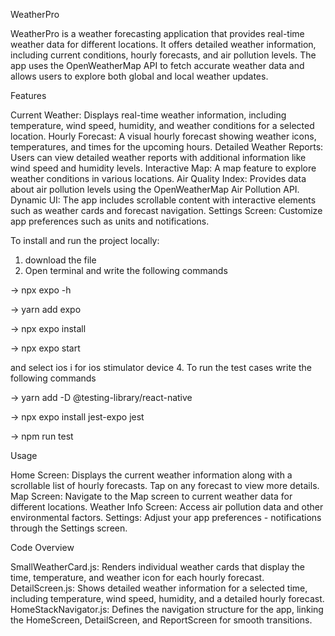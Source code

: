 WeatherPro

WeatherPro is a weather forecasting application that provides real-time weather data for different locations. It offers detailed weather information, including current conditions, hourly forecasts, and air pollution levels. The app uses the OpenWeatherMap API to fetch accurate weather data and allows users to explore both global and local weather updates.

Features

Current Weather: Displays real-time weather information, including temperature, wind speed, humidity, and weather conditions for a selected location.
Hourly Forecast: A visual hourly forecast showing weather icons, temperatures, and times for the upcoming hours.
Detailed Weather Reports: Users can view detailed weather reports with additional information like wind speed and humidity levels.
Interactive Map: A map feature to explore weather conditions in various locations.
Air Quality Index: Provides data about air pollution levels using the OpenWeatherMap Air Pollution API.
Dynamic UI: The app includes scrollable content with interactive elements such as weather cards and forecast navigation.
Settings Screen: Customize app preferences such as units and notifications.

To install and run the project locally:

1. download the file
2. Open terminal and write the following commands
   
  -> npx expo -h
   
  -> yarn add expo
  
  -> npx expo install
  
  -> npx expo start
  
and select ios i for ios stimulator device
4. To run the test cases write the following commands

  -> yarn add -D @testing-library/react-native
  
  -> npx expo install jest-expo jest
  
  -> npm run test

Usage

Home Screen: Displays the current weather information along with a scrollable list of hourly forecasts. Tap on any forecast to view more details.
Map Screen: Navigate to the Map screen to current weather data for different locations.
Weather Info Screen: Access air pollution data and other environmental factors.
Settings: Adjust your app preferences - notifications through the Settings screen.

Code Overview

SmallWeatherCard.js: Renders individual weather cards that display the time, temperature, and weather icon for each hourly forecast.
DetailScreen.js: Shows detailed weather information for a selected time, including temperature, wind speed, humidity, and a detailed hourly forecast.
HomeStackNavigator.js: Defines the navigation structure for the app, linking the HomeScreen, DetailScreen, and ReportScreen for smooth transitions.


